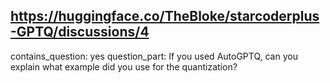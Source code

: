 ## https://huggingface.co/TheBloke/starcoderplus-GPTQ/discussions/4

contains_question: yes
question_part: If you used AutoGPTQ, can you explain what example did you use for the quantization?
